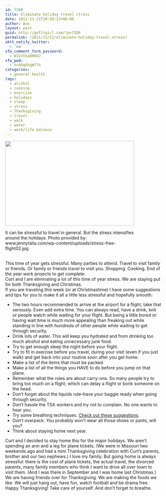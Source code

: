 ```yaml
---
id: 7288
title: Eliminate holiday travel stress
date: 2011-11-21T20:50:13+00:00
author: Ann
layout: post
guid: http://gofitgirl.com/?p=7288
permalink: /2011/11/21/eliminate-holiday-travel-stress/
aktt_notify_twitter:
  - 'no'
sfw_comment_form_password:
  - W1VJVSa0HHdJ
sfw_pwd:
  - hc04qXhgW7lh
categories:
  - general health
tags:
  - alcohol
  - cooking
  - exercise
  - holidays
  - sleep
  - stress
  - Thanksgiving
  - travel
  - walk
  - water
  - work/life balance
---
```

<div style="width: 426px" class="wp-caption alignleft">
  <a href="http://www.jennytalia.com/wp-content/uploads/stress-free-flight-02.jpg"><img title="Travel stress" src="http://www.jennytalia.com/wp-content/uploads/stress-free-flight-02.jpg" alt="" width="416" height="273" /></a>
  
  <p class="wp-caption-text">
    It can be stressful to travel in general. But the stress intensifies around the holidays. Photo provided by: www.jennytalia.com/wp-content/uploads/stress-free- flight02.jpg
  </p>
</div>

  
&nbsp;  
This time of year gets stressful. Many parties to attend. Travel to visit family or friends. Or family or friends travel to visit you. Shopping. Cooking. End of the year work projects to get complete.  
Curt and I are eliminating a lot of this time of year stress. We are staying put for both Thanksgiving and Christmas.  
If you are traveling this week (or at Christmastime) I have some suggestions and tips for you to make it all a little less stressful and hopefully smooth:

  * The two hours recommended to arrive at the airport for a flight, take that seriously. Even add extra time. You can always read, have a drink, knit or people watch while waiting for your flight. But being a little bored or having wait time is much more appealing than freaking out while standing in line with hundreds of other people while waiting to get through security.
  * Drink lots of water. This will keep you hydrated and from drinking too much alcohol and eating unnecessary junk food.
  * Try to get enough sleep the night before your flight.
  * Try to fit in exercise before you travel, during your visit (even if you just walk) and get back into your routine soon after you get home.
  * Make a list of the items that must be packed.
  * Make a list of all the things you HAVE to do before you jump on that plane.
  * Remember what the rules are about carry-ons. So many people try to bring too much on a flight, which can delay a flight or bonk someone on the head.
  * Don&#8217;t forget about the liquids rule&#8211;have your baggie ready when going through security.
  * Don&#8217;t hassle the TSA workers and try not to complain. No one wants to hear you.
  * Try some breathing techniques. [Check out these suggestions](http://ananga.squarespace.com/ananga-living-by-design-blog/2009/6/9/5-anti-stress-breathing-techniques-to-help-you-feel-calm-any.html).
  * Don&#8217;t overpack. You probably won&#8217;t wear all those shoes or pants, will you?
  * Think about staying home next year.

Curt and I decided to stay home this for the major holidays. We aren&#8217;t spending an arm and a leg for plane tickets. (We were in Missouri two weekends ago and had a mini Thanksgiving celebration with Curt&#8217;s parents, brother and our two nephews.) I love my family. But going home is always stressful: there is the cost of plane tickets, the actual travel, the divorced parents, many family members who think I want to drive all over town to visit them. (And I was there in September and I was home last Christmas.)  
We are having friends over for Thanksgiving. We are making the foods we like. We will just hang out, have fun, watch football and be drama free.  
Happy Thanksgiving! Take care of yourself. And don&#8217;t forget to breathe.